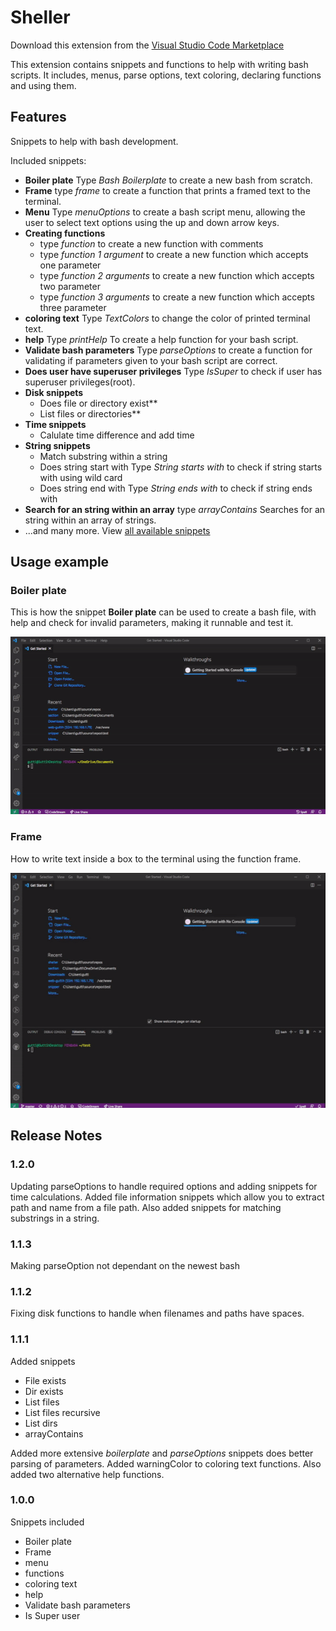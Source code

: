 # Sheller

Download this extension from the [Visual Studio Code Marketplace](/items?itemName=sheller)


This extension contains snippets and functions to help with writing bash scripts.
It includes, menus, parse options, text coloring, declaring functions and using them.

## Features

Snippets to help with bash development.

Included snippets:
 - **Boiler plate** Type *Bash Boilerplate* to create a new bash from scratch.
 - **Frame** type *frame* to create a function that prints a framed text to the terminal.
 - **Menu** Type *menuOptions* to create a bash script menu, allowing the user to select text options using the up and down arrow keys.
 - **Creating functions** 
    - type *function* to create a new function with comments
    - type *function 1 argument* to create a new function which accepts one parameter
    - type *function 2 arguments* to create a new function which accepts two parameter
    - type *function 3 arguments* to create a new function which accepts three parameter
 - **coloring text** Type *TextColors* to change the color of printed terminal text.
 - **help** Type *printHelp* To  create a help function for your bash script.
 - **Validate bash parameters** Type *parseOptions* to create a function for validating if parameters given to your bash script are correct.
 - **Does user have superuser privileges** Type *IsSuper* to check if user has superuser privileges(root).
 - **Disk snippets**
   - Does file or directory exist** 
   - List files or directories**
 - **Time snippets**
   - Calulate time difference and add time
 - **String snippets** 
   - Match substring within a string
   - Does string start with Type *String starts with* to check if string starts with using wild card
   - Does string end with Type *String ends with* to check if string ends with
 - **Search for an string within an array** type *arrayContains* Searches for an string within an array of strings.
 - ...and many more.  View [all available snippets]

## Usage example

### Boiler plate
This is how the snippet **Boiler plate** can be used to create a bash file, with help and check for invalid parameters, making it runnable and test it.

![Boilerplate](images/boilerplate.gif)

### Frame
How to write text inside a box to the terminal using the function frame.

![frame](images/frame.gif)

## Release Notes

### 1.2.0
Updating parseOptions to handle required options and adding snippets for time
calculations.  Added file information snippets which allow you to extract path
and name from a file path.  Also added snippets for matching substrings in a string.

### 1.1.3
Making parseOption not dependant on the newest bash

### 1.1.2
Fixing disk functions to handle when filenames and paths have spaces.

### 1.1.1
Added snippets
  - File exists
  - Dir exists
  - List files
  - List files recursive
  - List dirs
  - arrayContains

Added more extensive *boilerplate* and *parseOptions* snippets does better
parsing of parameters.  Added warningColor to coloring text functions.
Also added two alternative help functions.

### 1.0.0
Snippets included
 - Boiler plate
 - Frame
 - menu
 - functions
 - coloring text
 - help
 - Validate bash parameters
 - Is Super user


[all available snippets]: ./snippetList.md